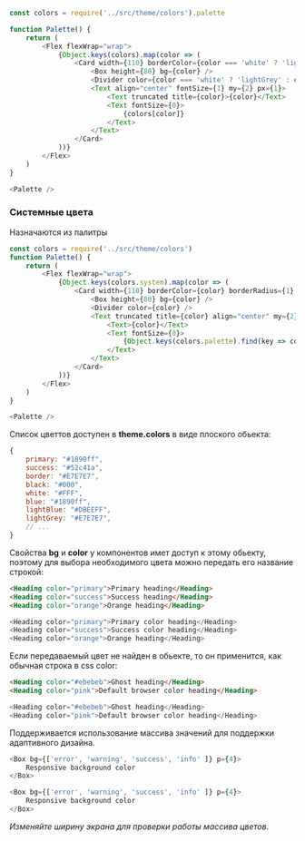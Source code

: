 ```js noeditor
const colors = require('../src/theme/colors').palette

function Palette() {
    return (
        <Flex flexWrap="wrap">
            {Object.keys(colors).map(color => (
                <Card width={110} borderColor={color === 'white' ? 'lightGrey' : color} borderRadius={1} mr={3} mb={3}>
                    <Box height={80} bg={color} />
                    <Divider color={color === 'white' ? 'lightGrey' : color} />
                    <Text align="center" fontSize={1} my={2} px={1}>
                        <Text truncated title={color}>{color}</Text>
                        <Text fontSize={0}>  
                            {colors[color]}
                        </Text>
                    </Text>
                </Card>
            ))}
        </Flex>
    )
}

<Palette />
```

### Системные цвета
Назначаются из палитры
```js noeditor
const colors = require('../src/theme/colors')
function Palette() {
    return (
        <Flex flexWrap="wrap">
            {Object.keys(colors.system).map(color => (
                <Card width={110} borderColor={color} borderRadius={1} mr={3} mb={3}>
                    <Box height={80} bg={color} />
                    <Divider color={color} />
                    <Text truncated title={color} align="center" my={2} px={1}>
                        <Text>{color}</Text>
                        <Text fontSize={0}>  
                            {Object.keys(colors.palette).find(key => colors.palette[key] === colors.system[color])}
                        </Text>
                    </Text>
                </Card>
            ))}
        </Flex>
    )
}

<Palette />
```


Список цветтов доступен в **theme.colors** в виде плоского обьекта:
```js static
{
    primary: "#1890ff",
    success: "#52c41a",
    border: "#E7E7E7",
    black: "#000",
    white: "#FFF",
    blue: "#1890ff",
    lightBlue: "#DBEEFF",
    lightGrey: "#E7E7E7",
    // ...
}
```

Свойства **bg** и **color** у компонентов имет доступ к этому обьекту, поэтому для выбора необходимого цвета можно передать его название строкой:
```html static
<Heading color="primary">Primary heading</Heading>
<Heading color="success">Success heading</Heading>
<Heading color="orange">Orange heading</Heading>

```
```js noeditor
<Heading color="primary">Primary color heading</Heading>
<Heading color="success">Success color heading</Heading>
<Heading color="orange">Orange heading</Heading>
```

Если передаваемый цвет не найден в обьекте, то он применится, как обычная строка в css color:
```html static
<Heading color="#ebebeb">Ghost heading</Heading>
<Heading color="pink">Default browser color heading</Heading>
```
```js noeditor
<Heading color="#ebebeb">Ghost heading</Heading>
<Heading color="pink">Default browser color heading</Heading>
```

Поддерживается использование массива значений для поддержки адаптивного дизайна.
```js static
<Box bg={['error', 'warning', 'success', 'info' ]} p={4}>
    Responsive background color
</Box>
```
```js noeditor
<Box bg={['error', 'warning', 'success', 'info' ]} p={4}>
    Responsive background color
</Box>
```
*Изменяйте ширину экрана для проверки работы массива цветов.*
